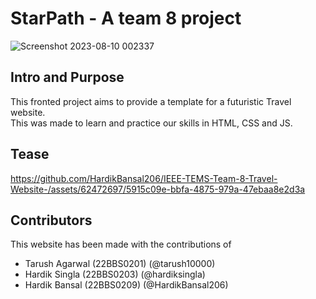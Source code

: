 # StarPath - A team 8 project
![Screenshot 2023-08-10 002337](https://github.com/HardikBansal206/IEEE-TEMS-Team-8-Travel-Website-/assets/62472697/af28e4df-7118-4885-975f-d684f30aff19)


## Intro and Purpose
This fronted project aims to provide a template for a futuristic Travel website. <br>
This was made to learn and practice our skills in HTML, CSS and JS.


## Tease
https://github.com/HardikBansal206/IEEE-TEMS-Team-8-Travel-Website-/assets/62472697/5915c09e-bbfa-4875-979a-47ebaa8e2d3a


## Contributors
This website has been made with the contributions of 
- Tarush Agarwal (22BBS0201) (@tarush10000)
- Hardik Singla (22BBS0203) (@hardiksingla)
- Hardik Bansal (22BBS0209) (@HardikBansal206)
